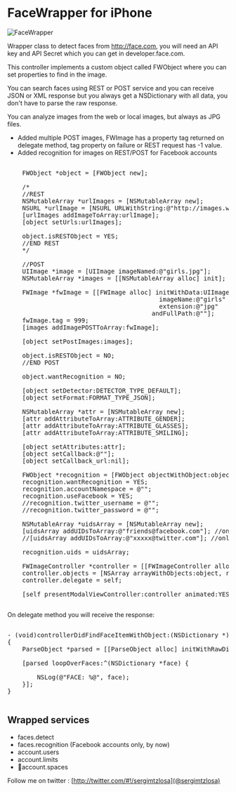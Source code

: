 FaceWrapper for iPhone
===================

![FaceWrapper](https://github.com/sergiomtzlosa/faceWrapper-iphone/raw/master/faceWrapper-iphone.png)

Wrapper class to detect faces from http://face.com, you will need an API key and API Secret which you can get in developer.face.com.

This controller implements a custom object called FWObject where you can set properties to find in the image.

You can search faces using REST or POST service and you can receive JSON or XML response but you always get a NSDictionary with all data, you don't have to parse the raw response.

You can analyze images from the web or local images, but always as JPG files.

* Added multiple POST images, FWImage has a property tag returned on delegate method, tag property on failure or REST request has -1 value.
* Added recognition for images on REST/POST for Facebook accounts

<pre>

    FWObject *object = [FWObject new];

    /*
    //REST
    NSMutableArray *urlImages = [NSMutableArray new];
    NSURL *urlImage = [NSURL URLWithString:@"http://images.wikia.com/powerrangers/images/f/fe/ActorJohnCho_John_Shea_55027822.jpg"];
    [urlImages addImageToArray:urlImage];
    [object setUrls:urlImages];
     
    object.isRESTObject = YES;
    //END REST
    */
    
    //POST
    UIImage *image = [UIImage imageNamed:@"girls.jpg"];
    NSMutableArray *images = [[NSMutableArray alloc] init];
    
    FWImage *fwImage = [[FWImage alloc] initWithData:UIImageJPEGRepresentation(image, 1.0)
                                         imageName:@"girls"
                                         extension:@"jpg"
                                       andFullPath:@""];
    fwImage.tag = 999;
    [images addImagePOSTToArray:fwImage];

    [object setPostImages:images];
    
    object.isRESTObject = NO;
    //END POST
    
    object.wantRecognition = NO;
    
    [object setDetector:DETECTOR_TYPE_DEFAULT];
    [object setFormat:FORMAT_TYPE_JSON];
    
    NSMutableArray *attr = [NSMutableArray new];
    [attr addAttributeToArray:ATTRIBUTE_GENDER];
    [attr addAttributeToArray:ATTRIBUTE_GLASSES];
    [attr addAttributeToArray:ATTRIBUTE_SMILING];
    
    [object setAttributes:attr];
    [object setCallback:@""];
    [object setCallback_url:nil];
    
    FWObject *recognition = [FWObject objectWithObject:object];
    recognition.wantRecognition = YES;
    recognition.accountNamespace = @"";
    recognition.useFacebook = YES;
    //recognition.twitter_username = @"";
    //recognition.twitter_password = @"";

    NSMutableArray *uidsArray = [NSMutableArray new];
    [uidsArray addUIDsToArray:@"friends@facebook.com"]; //only for facebook authentication
    //[uidsArray addUIDsToArray:@"xxxxx@twitter.com"]; //only for twitter authentication
    
    recognition.uids = uidsArray;

    FWImageController *controller = [[FWImageController alloc] initWithNibName:@"FWImageController" bundle:nil];
    controller.objects = [NSArray arrayWithObjects:object, recognition, nil];
    controller.delegate = self;
    
    [self presentModalViewController:controller animated:YES];

</pre>

On delegate method you will receive the response:

<pre>

- (void)controllerDidFindFaceItemWithObject:(NSDictionary *)faces postImageTag:(int)tag
{
    ParseObject *parsed = [[ParseObject alloc] initWithRawDictionary:faces];
    
    [parsed loopOverFaces:^(NSDictionary *face) {
        
        NSLog(@"FACE: %@", face);
    }];
}

</pre>

Wrapped services
----------------

- faces.detect
- faces.recognition (Facebook accounts only, by now)
- account.users
- account.limits
- account.spaces

Follow me on twitter : [http://twitter.com/#!/sergimtzlosa](@sergimtzlosa)